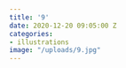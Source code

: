 ```yaml
---
title: '9'
date: 2020-12-20 09:05:00 Z
categories:
- illustrations
image: "/uploads/9.jpg"
---
```


